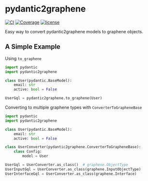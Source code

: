 # pydantic2graphene

[![CI](https://github.com/lfvilella/pydantic2graphene/workflows/CI/badge.svg?event=push)](https://github.com/lfvilella/pydantic2graphene/actions?query=event%3Apush+branch%3Amaster+workflow%3ACI)
[![Coverage](https://codecov.io/gh/lfvilella/pydantic2graphene/branch/master/graph/badge.svg)](https://codecov.io/gh/lfvilella/pydantic2graphene)
[![license](https://img.shields.io/github/license/lfvilella/pydantic2graphene.svg)](https://github.com/lfvilella/pydantic2graphene/blob/master/LICENSE)

Easy way to convert pydantic2graphene models to graphene objects.


## A Simple Example

Using `to_graphene`

```py
import pydantic
import pydantic2graphene

class User(pydantic.BaseModel):
    email: str
    active: bool = False

UserGql = pydantic2graphene.to_graphene(User)
```

Converting to multiple graphene types with `ConverterToGrapheneBase`

```py
import pydantic
import pydantic2graphene

class User(pydantic.BaseModel):
    email: str
    active: bool = False

class UserConverter(pydantic2graphene.ConverterToGrapheneBase):
    class Config:
        model = User

UserGql = UserConverter.as_class()  # graphene.ObjectType
UserInputGql = UserConverter.as_class(graphene.InputObjectType)
UserInterfaceGql = UserConverter.as_class(graphene.Interface)
```
